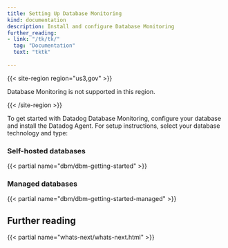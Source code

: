 ```yaml
---
title: Setting Up Database Monitoring
kind: documentation
description: Install and configure Database Monitoring
further_reading:
- link: "/tk/tk/"
  tag: "Documentation"
  text: "tktk"
  
---
```


{{< site-region region="us3,gov" >}} 

Database Monitoring is not supported in this region.

{{< /site-region >}}

To get started with Datadog Database Monitoring, configure your database and install the Datadog Agent. For setup instructions, select your database technology and type:

### Self-hosted databases

{{< partial name="dbm/dbm-getting-started" >}}
<p></p>

### Managed databases

{{< partial name="dbm/dbm-getting-started-managed" >}}
<p></p>

## Further reading

{{< partial name="whats-next/whats-next.html" >}}
